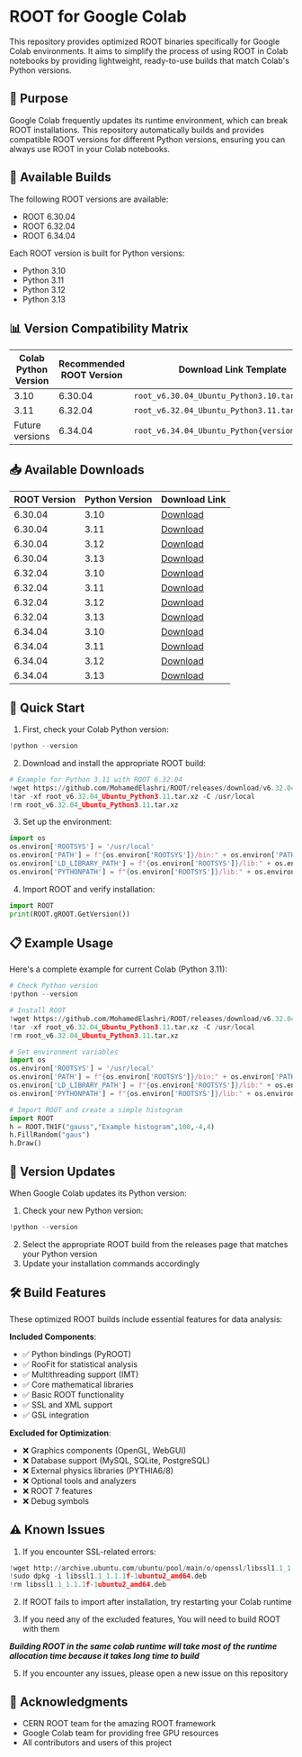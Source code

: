 # ROOT for Google Colab

This repository provides optimized ROOT binaries specifically for Google Colab environments. It aims to simplify the process of using ROOT in Colab notebooks by providing lightweight, ready-to-use builds that match Colab's Python versions.

## 🎯 Purpose

Google Colab frequently updates its runtime environment, which can break ROOT installations. This repository automatically builds and provides compatible ROOT versions for different Python versions, ensuring you can always use ROOT in your Colab notebooks.

## 🔧 Available Builds

The following ROOT versions are available:
- ROOT 6.30.04
- ROOT 6.32.04
- ROOT 6.34.04

Each ROOT version is built for Python versions:
- Python 3.10
- Python 3.11
- Python 3.12
- Python 3.13

## 📊 Version Compatibility Matrix

| Colab Python Version | Recommended ROOT Version | Download Link Template |
|---------------------|-------------------------|----------------------|
| 3.10 | 6.30.04 | `root_v6.30.04_Ubuntu_Python3.10.tar.xz` |
| 3.11 | 6.32.04 | `root_v6.32.04_Ubuntu_Python3.11.tar.xz` |
| Future versions | 6.34.04 | `root_v6.34.04_Ubuntu_Python{version}.tar.xz` |

## 📥 Available Downloads

| ROOT Version | Python Version | Download Link |
|-------------|----------------|---------------|
| 6.30.04 | 3.10 | [Download](https://github.com/MohamedElashri/ROOT/releases/download/v6.30.04-py3.10/root_v6.30.04_Ubuntu_Python3.10.tar.xz) |
| 6.30.04 | 3.11 | [Download](https://github.com/MohamedElashri/ROOT/releases/download/v6.30.04-py3.11/root_v6.30.04_Ubuntu_Python3.11.tar.xz) |
| 6.30.04 | 3.12 | [Download](https://github.com/MohamedElashri/ROOT/releases/download/v6.30.04-py3.12/root_v6.30.04_Ubuntu_Python3.12.tar.xz) |
| 6.30.04 | 3.13 | [Download](https://github.com/MohamedElashri/ROOT/releases/download/v6.30.04-py3.13/root_v6.30.04_Ubuntu_Python3.13.tar.xz) |
| 6.32.04 | 3.10 | [Download](https://github.com/MohamedElashri/ROOT/releases/download/v6.32.04-py3.10/root_v6.32.04_Ubuntu_Python3.10.tar.xz) |
| 6.32.04 | 3.11 | [Download](https://github.com/MohamedElashri/ROOT/releases/download/v6.32.04-py3.11/root_v6.32.04_Ubuntu_Python3.11.tar.xz) |
| 6.32.04 | 3.12 | [Download](https://github.com/MohamedElashri/ROOT/releases/download/v6.32.04-py3.12/root_v6.32.04_Ubuntu_Python3.12.tar.xz) |
| 6.32.04 | 3.13 | [Download](https://github.com/MohamedElashri/ROOT/releases/download/v6.32.04-py3.13/root_v6.32.04_Ubuntu_Python3.13.tar.xz) |
| 6.34.04 | 3.10 | [Download](https://github.com/MohamedElashri/ROOT/releases/download/v6.34.04-py3.10/root_v6.34.04_Ubuntu_Python3.10.tar.xz) |
| 6.34.04 | 3.11 | [Download](https://github.com/MohamedElashri/ROOT/releases/download/v6.34.04-py3.11/root_v6.34.04_Ubuntu_Python3.11.tar.xz) |
| 6.34.04 | 3.12 | [Download](https://github.com/MohamedElashri/ROOT/releases/download/v6.34.04-py3.12/root_v6.34.04_Ubuntu_Python3.12.tar.xz) |
| 6.34.04 | 3.13 | [Download](https://github.com/MohamedElashri/ROOT/releases/download/v6.34.04-py3.13/root_v6.34.04_Ubuntu_Python3.13.tar.xz) |

## 🚀 Quick Start

1. First, check your Colab Python version:
```python
!python --version
```

2. Download and install the appropriate ROOT build:
```python
# Example for Python 3.11 with ROOT 6.32.04
!wget https://github.com/MohamedElashri/ROOT/releases/download/v6.32.04-py3.11/root_v6.32.04_Ubuntu_Python3.11.tar.xz
!tar -xf root_v6.32.04_Ubuntu_Python3.11.tar.xz -C /usr/local
!rm root_v6.32.04_Ubuntu_Python3.11.tar.xz
```

3. Set up the environment:
```python
import os
os.environ['ROOTSYS'] = '/usr/local'
os.environ['PATH'] = f"{os.environ['ROOTSYS']}/bin:" + os.environ['PATH']
os.environ['LD_LIBRARY_PATH'] = f"{os.environ['ROOTSYS']}/lib:" + os.environ.get('LD_LIBRARY_PATH', '')
os.environ['PYTHONPATH'] = f"{os.environ['ROOTSYS']}/lib:" + os.environ.get('PYTHONPATH', '')
```

4. Import ROOT and verify installation:
```python
import ROOT
print(ROOT.gROOT.GetVersion())
```

## 📋 Example Usage

Here's a complete example for current Colab (Python 3.11):

```python
# Check Python version
!python --version

# Install ROOT
!wget https://github.com/MohamedElashri/ROOT/releases/download/v6.32.04-py3.11/root_v6.32.04_Ubuntu_Python3.11.tar.xz
!tar -xf root_v6.32.04_Ubuntu_Python3.11.tar.xz -C /usr/local
!rm root_v6.32.04_Ubuntu_Python3.11.tar.xz

# Set environment variables
import os
os.environ['ROOTSYS'] = '/usr/local'
os.environ['PATH'] = f"{os.environ['ROOTSYS']}/bin:" + os.environ['PATH']
os.environ['LD_LIBRARY_PATH'] = f"{os.environ['ROOTSYS']}/lib:" + os.environ.get('LD_LIBRARY_PATH', '')
os.environ['PYTHONPATH'] = f"{os.environ['ROOTSYS']}/lib:" + os.environ.get('PYTHONPATH', '')

# Import ROOT and create a simple histogram
import ROOT
h = ROOT.TH1F("gauss","Example histogram",100,-4,4)
h.FillRandom("gaus")
h.Draw()
```

## 🔄 Version Updates

When Google Colab updates its Python version:

1. Check your new Python version:
```python
!python --version
```

2. Select the appropriate ROOT build from the releases page that matches your Python version
3. Update your installation commands accordingly

## 🛠 Build Features

These optimized ROOT builds include essential features for data analysis:

**Included Components**:
- ✅ Python bindings (PyROOT)
- ✅ RooFit for statistical analysis
- ✅ Multithreading support (IMT)
- ✅ Core mathematical libraries
- ✅ Basic ROOT functionality
- ✅ SSL and XML support
- ✅ GSL integration

**Excluded for Optimization**:
- ❌ Graphics components (OpenGL, WebGUI)
- ❌ Database support (MySQL, SQLite, PostgreSQL)
- ❌ External physics libraries (PYTHIA6/8)
- ❌ Optional tools and analyzers
- ❌ ROOT 7 features
- ❌ Debug symbols

## ⚠️ Known Issues

1. If you encounter SSL-related errors:
```python
!wget http://archive.ubuntu.com/ubuntu/pool/main/o/openssl/libssl1.1_1.1.1f-1ubuntu2_amd64.deb
!sudo dpkg -i libssl1.1_1.1.1f-1ubuntu2_amd64.deb
!rm libssl1.1_1.1.1f-1ubuntu2_amd64.deb
```

2. If ROOT fails to import after installation, try restarting your Colab runtime

3. If you need any of the excluded features, You will need to build ROOT with them

***Building ROOT in the same colab runtime will take most of the runtime allocation time because it takes long time to build***

5. If you encounter any issues, please open a new issue on this repository

## 🙏 Acknowledgments

- CERN ROOT team for the amazing ROOT framework
- Google Colab team for providing free GPU resources
- All contributors and users of this project
